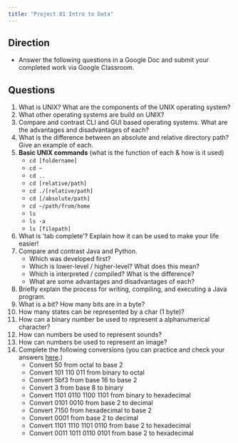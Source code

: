 ```yaml
---
title: "Project 01 Intro to Data"
---
```


## Direction

- Answer the following questions in a Google Doc and submit your completed work via
Google Classroom.

## Questions

1. What is UNIX? What are the components of the UNIX operating system?
2. What other operating systems are build on UNIX?
3. Compare and contrast CLI and GUI based operating systems.  What are the advantages and
disadvantages of each?
4. What is the difference between an absolute and relative directory path?  Give an example
of each.
5. **Basic UNIX commands** (what is the function of each & how is it used)
   - ```cd [foldername]```
   - ```cd ~```
   - ```cd ..```
   - ```cd [relative/path]```
   - ```cd ./[relative/path]```
   - ```cd [/absolute/path]```
   - ```cd ~/path/from/home```
   - ```ls```
   - ```ls -a```
   - ```ls [filepath]```
6. What is 'tab complete'?  Explain how it can be used to make your life easier!
7. Compare and contrast Java and Python.
   - Which was developed first?
   - Which is lower-level / higher-level?  What does this mean?
   - Which is interpreted / compiled?  What is the difference?
   - What are some advantages and disadvantages of each?
8. Briefly explain the process for writing, compiling, and executing a Java program.
9. What is a bit?  How many bits are in a byte?
10. How many states can be represented by a char (1 byte)?
11. How can a binary number be used to represent a alphanumerical character?
12. How can numbers be used to represent sounds?
13. How can numbers be used to represent an image?
14. Complete the following conversions (you can practice and check your answers [here](https://www.cs.ucsb.edu/~pconrad/cs16/topics/numberConversions/).)
    - Convert 50 from octal to base 2
    - Convert 101 110 011 from binary to octal
    - Convert 5bf3 from base 16 to base 2
    - Convert 3 from base 8 to binary
    - Convert 1101 0110 1100 1101 from binary to hexadecimal
    - Convert 0101 0010 from base 2 to decimal
    - Convert 7150 from hexadecimal to base 2
    - Convert 0001 from base 2 to decimal
    - Convert 1101 1110 1101 0110 from base 2 to hexadecimal
    - Convert 0011 1011 0110 0101 from base 2 to hexadecimal
